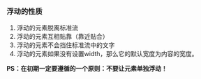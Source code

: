 ```浮动是css里面布局用的最多的属性。

```
### 浮动的性质
1. 浮动的元素脱离标准流
2. 浮动的元素互相贴靠（靠近贴合）
3. 浮动的元素不会挡住标准流中的文字
4. 浮动的元素如果没有设置width，那么它的默认宽度为内容的宽度。

**PS：在初期一定要遵循的一个原则：不要让元素单独浮动！**

